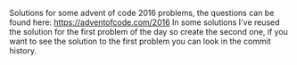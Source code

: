 Solutions for some advent of code 2016 problems, the questions can be found here: https://adventofcode.com/2016
In some solutions I've reused the solution for the first problem of the day so create the second one, if you want to see the solution to the first problem you can look in the commit history. 
